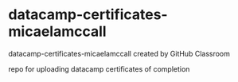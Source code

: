 # datacamp-certificates-micaelamccall
datacamp-certificates-micaelamccall created by GitHub Classroom

repo for uploading datacamp certificates of completion
